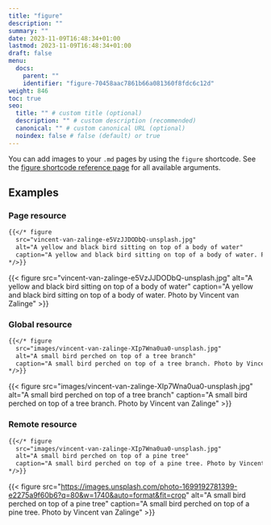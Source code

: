 ```yaml
---
title: "figure"
description: ""
summary: ""
date: 2023-11-09T16:48:34+01:00
lastmod: 2023-11-09T16:48:34+01:00
draft: false
menu:
  docs:
    parent: ""
    identifier: "figure-70458aac7861b66a081360f8fdc6c12d"
weight: 846
toc: true
seo:
  title: "" # custom title (optional)
  description: "" # custom description (recommended)
  canonical: "" # custom canonical URL (optional)
  noindex: false # false (default) or true
---
```


You can add images to your `.md` pages by using the `figure` shortcode. See the [figure shortcode reference page](/docs/reference/shortcodes/figure/) for all available arguments.

## Examples

### Page resource

```md
{{</* figure
  src="vincent-van-zalinge-e5VzJJDODbQ-unsplash.jpg"
  alt="A yellow and black bird sitting on top of a body of water"
  caption="A yellow and black bird sitting on top of a body of water. Photo by Vincent van Zalinge"
*/>}}
```

{{< figure src="vincent-van-zalinge-e5VzJJDODbQ-unsplash.jpg" alt="A yellow and black bird sitting on top of a body of water" caption="A yellow and black bird sitting on top of a body of water. Photo by Vincent van Zalinge" >}}

### Global resource

```md
{{</* figure
  src="images/vincent-van-zalinge-XIp7Wna0ua0-unsplash.jpg"
  alt="A small bird perched on top of a tree branch"
  caption="A small bird perched on top of a tree branch. Photo by Vincent van Zalinge"
*/>}}
```

{{< figure src="images/vincent-van-zalinge-XIp7Wna0ua0-unsplash.jpg" alt="A small bird perched on top of a tree branch" caption="A small bird perched on top of a tree branch. Photo by Vincent van Zalinge" >}}

### Remote resource

```md
{{</* figure
  src="images/vincent-van-zalinge-XIp7Wna0ua0-unsplash.jpg"
  alt="A small bird perched on top of a pine tree"
  caption="A small bird perched on top of a pine tree. Photo by Vincent van Zalinge"
*/>}}
```

{{< figure src="https://images.unsplash.com/photo-1699192781399-e2275a9f60b6?q=80&w=1740&auto=format&fit=crop" alt="A small bird perched on top of a pine tree" caption="A small bird perched on top of a pine tree. Photo by Vincent van Zalinge" >}}
